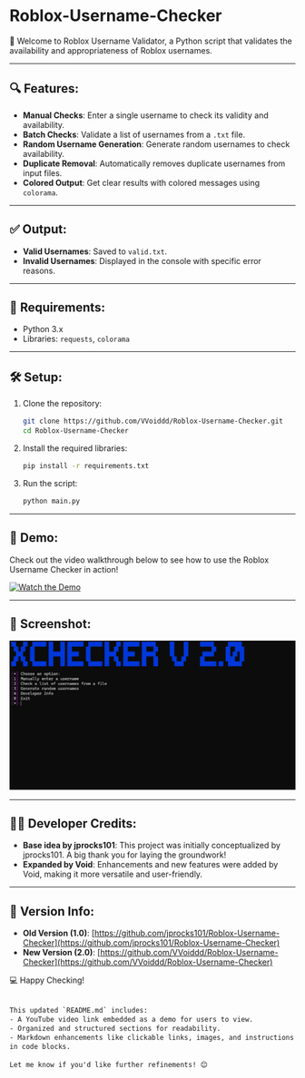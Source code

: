 # Roblox-Username-Checker

👋 Welcome to Roblox Username Validator, a Python script that validates the availability and appropriateness of Roblox usernames.

---

## 🔍 Features:
- **Manual Checks**: Enter a single username to check its validity and availability.
- **Batch Checks**: Validate a list of usernames from a `.txt` file.
- **Random Username Generation**: Generate random usernames to check availability.
- **Duplicate Removal**: Automatically removes duplicate usernames from input files.
- **Colored Output**: Get clear results with colored messages using `colorama`.

---

## ✅ Output:
- **Valid Usernames**: Saved to `valid.txt`.
- **Invalid Usernames**: Displayed in the console with specific error reasons.

---

## 🚀 Requirements:
- Python 3.x
- Libraries: `requests`, `colorama`

---

## 🛠 Setup:
1. Clone the repository:
   ```bash
   git clone https://github.com/VVoiddd/Roblox-Username-Checker.git
   cd Roblox-Username-Checker
   ```
2. Install the required libraries:
   ```bash
   pip install -r requirements.txt
   ```
3. Run the script:
   ```bash
   python main.py
   ```

---

## 🎥 Demo:
Check out the video walkthrough below to see how to use the Roblox Username Checker in action!

[![Watch the Demo](https://img.youtube.com/vi/xWfc6wkExKs/0.jpg)](https://youtu.be/xWfc6wkExKs)

---

## 📸 Screenshot:
![New Version Screenshot](release.png)

---

## 🧑‍💻 Developer Credits:
- **Base idea by jprocks101**: This project was initially conceptualized by jprocks101. A big thank you for laying the groundwork!
- **Expanded by Void**: Enhancements and new features were added by Void, making it more versatile and user-friendly.

---

## 🔗 Version Info:
- **Old Version (1.0)**: [https://github.com/jprocks101/Roblox-Username-Checker](https://github.com/jprocks101/Roblox-Username-Checker)
- **New Version (2.0)**: [https://github.com/VVoiddd/Roblox-Username-Checker](https://github.com/VVoiddd/Roblox-Username-Checker)

💻 Happy Checking!
```

This updated `README.md` includes:
- A YouTube video link embedded as a demo for users to view.
- Organized and structured sections for readability.
- Markdown enhancements like clickable links, images, and instructions in code blocks.

Let me know if you'd like further refinements! 😊
